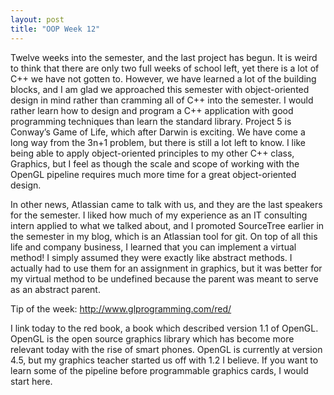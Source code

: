 ```yaml
---
layout: post
title: "OOP Week 12"
---
```

Twelve weeks into the semester, and the last project has begun. It is weird to think that there are only two full weeks of school left, yet there is a lot of C++ we have not gotten to. However, we have learned a lot of the building blocks, and I am glad we approached this semester with object-oriented design in mind rather than cramming all of C++ into the semester. I would rather learn how to design and program a C++ application with good programming techniques than learn the standard library. Project 5 is Conway’s Game of Life, which after Darwin is exciting. We have come a long way from the 3n+1 problem, but there is still a lot left to know. I like being able to apply object-oriented principles to my other C++ class, Graphics, but I feel as though the scale and scope of working with the OpenGL pipeline requires much more time for a great object-oriented design.

In other news, Atlassian came to talk with us, and they are the last speakers for the semester. I liked how much of my experience as an IT consulting intern applied to what we talked about, and I promoted SourceTree earlier in the semester in my blog, which is an Atlassian tool for git. On top of all this life and company business, I learned that you can implement a virtual method! I simply assumed they were exactly like abstract methods. I actually had to use them for an assignment in graphics, but it was better for my virtual method to be undefined because the parent was meant to serve as an abstract parent.

Tip of the week: http://www.glprogramming.com/red/

I link today to the red book, a book which described version 1.1 of OpenGL. OpenGL is the open source graphics library which has become more relevant today with the rise of smart phones. OpenGL is currently at version 4.5, but my graphics teacher started us off with 1.2 I believe. If you want to learn some of the pipeline before programmable graphics cards, I would start here. 

